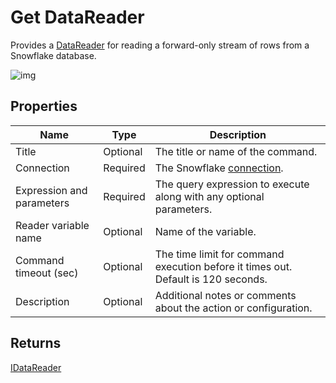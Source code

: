 # Get DataReader

Provides a [DataReader](https://learn.microsoft.com/en-us/dotnet/api/system.data.sqlclient.sqldatareader) for reading a forward-only stream of rows from a Snowflake database.

![img](https://profitbasedocs.blob.core.windows.net/flowimages/snowflake-get-datareader.png)

## Properties

| Name         | Type       | Description                                       |
|--------------|-----------------|---------------------------------------------------|
| Title           | Optional | The title or name of the command.     |
| Connection         | Required   | The Snowflake [connection](./connecting-to-snowflake.md). |
| Expression and parameters   | Required      | The query expression to execute along with any optional parameters.   |
| Reader variable name | Optional  | Name of the variable.  |
| Command timeout (sec) | Optional | The time limit for command execution before it times out. Default is 120 seconds.|
| Description   | Optional | Additional notes or comments about the action or configuration. |

## Returns

[IDataReader](https://learn.microsoft.com/en-us/dotnet/api/system.data.idatareader)